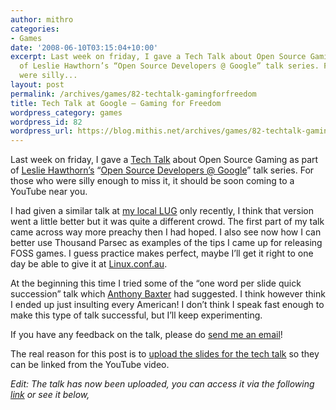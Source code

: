 ```yaml
---
author: mithro
categories:
- Games
date: '2008-06-10T03:15:04+10:00'
excerpt: Last week on friday, I gave a Tech Talk about Open Source Gaming as part
  of Leslie Hawthorn’s “Open Source Developers @ Google” talk series. For those who
  were silly...
layout: post
permalink: /archives/games/82-techtalk-gamingforfreedom
title: Tech Talk at Google – Gaming for Freedom
wordpress_category: games
wordpress_id: 82
wordpress_url: https://blog.mithis.net/archives/games/82-techtalk-gamingforfreedom
---
```


<div ><p>Last week on friday, I gave a <a href="http://google-opensource.blogspot.com/2008/06/open-source-developers-google-speaker.html">Tech Talk</a> about Open Source Gaming as part of <a href="http://www.hawthornlandings.org/">Leslie Hawthorn’s</a> “<a href="http://google-code-updates.blogspot.com/search/label/oss%20devs">Open Source Developers @ Google</a>” talk series. For those who were silly enough to miss it, it should be soon coming to a YouTube near you.</p><p>I had given a similar talk at <a href="http://www.linuxsa.org.au/meetings/">my local LUG</a> only recently, I think that version went a little better but it was quite a different crowd. The first part of my talk came across way more preachy then I had hoped. I also see now how I can better use Thousand Parsec as examples of the tips I came up for releasing FOSS games. I guess practice makes perfect, maybe I’ll get it right to one day be able to give it at <a href="http://linux.conf.au/">Linux.conf.au</a>.</p><p>At the beginning this time I tried some of the “one word per slide quick succession” talk which <a href="http://mirror.linux.org.au/linux.conf.au/2008/Fri/mel8-183.ogg">Anthony Baxter</a> had suggested. I think however think I ended up just insulting every American! I don’t think I speak fast enough to make this type of talk successful, but I’ll keep experimenting.</p><p>If you have any feedback on the talk, please do <a href="mailto://mithro@mithis.com">send me an email</a>!</p><p>The real reason for this post is to <a href="/assets/images/wp-content/uploads/2008/06/techtalk6-pdfable.pdf" title="Gaming for Freedom">upload the slides for the tech talk</a> so they can be linked from the YouTube video.</p><p><i>Edit: The talk has now been uploaded, you can access it via the following <a href="http://www.youtube.com/watch?v=8Ct36u8RPIU">link</a> or see it below,</i></p><p><object height="349" width="425"><param name="movie" value="https://www.youtube.com/v/8Ct36u8RPIU&hl=en&rel=0&border=1"/><embed height="349" src="https://www.youtube.com/v/8Ct36u8RPIU&hl=en&rel=0&border=1" type="application/x-shockwave-flash" width="425"/></object></p></div>